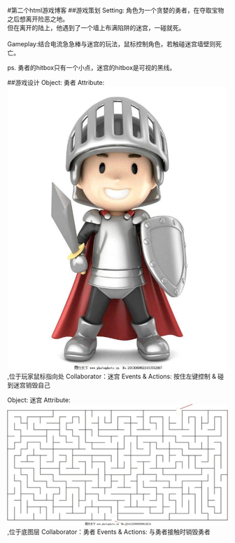 #第二个html游戏博客
##游戏策划
Setting: 角色为一个贪婪的勇者，在夺取宝物之后想离开险恶之地。<br />
但在离开的陆上，他遇到了一个墙上布满陷阱的迷宫，一碰就死。<br />
<br />
Gameplay:结合电流急急棒与迷宫的玩法，鼠标控制角色，若触碰迷宫墙壁则死亡。<br />

ps. 勇者的hitbox只有一个小点，迷宫的hitbox是可视的黑线。

##游戏设计
Object: 勇者
Attribute:![](images/hero.jpg),位于玩家鼠标指向处
Collaborator：迷宫 Events & Actions: 按住左键控制 & 碰到迷宫销毁自己

Object: 迷宫
Attribute:![](images/maze.jpg),位于底图层
Collaborator：勇者 Events & Actions: 与勇者接触时销毁勇者
 